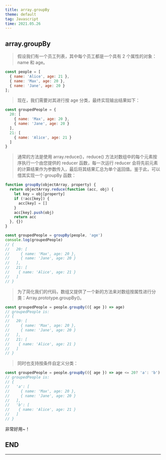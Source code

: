 ```yaml
---
title: array.groupBy
theme: default
tag: Javascript
time: 2021.05.26
---
```


## array.groupBy

> 假设我们有一个员工列表，其中每个员工都是一个具有 2 个属性的对象：name 和 age。

```js
const people = [
  { name: 'Alice', age: 21 },
  { name: 'Max', age: 20 },
  { name: 'Jane', age: 20 }
];
```

> 现在，我们需要对其进行按 age 分类，最终实现输出结果如下：

```js
const groupedPeople = {
  20: [
    { name: 'Max', age: 20 },
    { name: 'Jane', age: 20 }
  ],
  21: [
    { name: 'Alice', age: 21 }
  ]
}
```

> 通常的方法是使用 array.reduce()，reduce() 方法对数组中的每个元素按序执行一个由您提供的 reducer 函数，每一次运行 reducer 会将先前元素的计算结果作为参数传入，最后将其结果汇总为单个返回值。鉴于此，可以借其实现一个 groupBy 函数：

```js
function groupBy(objectArray, property) {
  return objectArray.reduce(function (acc, obj) {
    let key = obj[property]
    if (!acc[key]) {
      acc[key] = []
    }
    acc[key].push(obj)
    return acc
  }, {})
}

const groupedPeople = groupBy(people, 'age')
console.log(groupedPeople)
// {
//   20: [
//     { name: 'Max', age: 20 },
//     { name: 'Jane', age: 20 }
//   ],
//   21: [
//    { name: 'Alice', age: 21 }
//   ]
// }
```

> 为了简化我们的代码，数组又提供了一个新的方法来对数组按属性进行分类：Array.prototype.groupBy()。

```js
const groupedPeople = people.groupBy(({ age }) => age)
// groupedPeople is:
// {
//   20: [
//     { name: 'Max', age: 20 },
//     { name: 'Jane', age: 20 }
//   ],
//   21: [
//    { name: 'Alice', age: 21 }
//   ]
// }
```

> 同时也支持按条件自定义分类：

```js
const groupedPeople = people.groupBy(({ age }) => age <= 20? 'a': 'b')
// groupedPeople is:
// {
//   'a': [
//     { name: 'Max', age: 20 },
//     { name: 'Jane', age: 20 }
//   ],
//   'b': [
//    { name: 'Alice', age: 21 }
//   ]
// }
```

非常好用~！

## END

---
